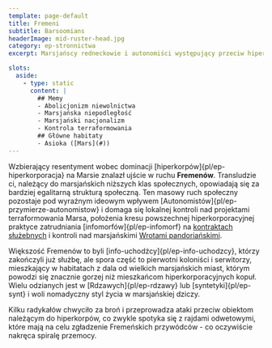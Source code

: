 ```yaml
---
template: page-default
title: Fremeni
subtitle: Barsoomians
headerImage: mid-ruster-head.jpg
category: ep-stronnictwa
excerpt: Marsjańscy redneckowie i autonomiści występujący przeciw hiperkorporacjom

slots:
  aside:
    - type: static
      content: |
        ## Memy
        - Abolicjonizm niewolnictwa
        - Marsjańska niepodległość
        - Marsjański nacjonalizm
        - Kontrola terraformowania
        ## Główne habitaty
        - Asioka ([Mars](#))
---
```

Wzbierający resentyment wobec dominacji [hiperkorpów]{pl/ep-hiperkorporacja} na Marsie znalazł ujście w ruchu **Fremenów**. Transludzie ci, należący do marsjańskich niższych klas społecznych, opowiadają się za bardziej egalitarną strukturą społeczną. Ten masowy ruch społeczny pozostaje pod wyraźnym ideowym wpływem [Autonomistów]{pl/ep-przymierze-autonomistow} i domaga się lokalnej kontroli nad projektami terraformowania Marsa, położenia kresu powszechnej hiperkorporacyjnej praktyce zatrudniania [infomorfów]{pl/ep-infomorf} na [kontraktach służebnych](#) i kontroli nad marsjańskimi [Wrotami pandoriańskimi](#).

Większość Fremenów to byli [info-uchodźcy]{pl/ep-info-uchodzcy}, którzy zakończyli już służbę, ale spora część to pierwotni koloniści i serwitorzy, mieszkający w habitatach z dala od wielkich marsjańskich miast, którym powodzi się znacznie gorzej niż mieszkańcom hiperkorporacyjnych kopuł. Wielu odzianych jest w [Rdzawych]{pl/ep-rdzawy} lub [syntetyki]{pl/ep-synt} i woli nomadyczny styl życia w marsjańskiej dziczy. 

Kilku radykałów chwyciło za broń i przeprowadza ataki przeciw obiektom należącym do hiperkorpów, co zwykle spotyka się z rajdami odwetowymi, które mają na celu zgładzenie Fremeńskich przywódców - co oczywiście nakręca spiralę przemocy.
